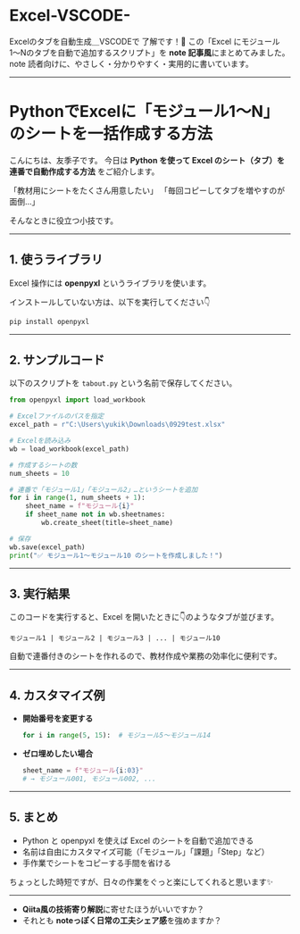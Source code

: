 # Excel-VSCODE-
Excelのタブを自動生成＿VSCODEで
了解です！🌸
この「Excel にモジュール1〜Nのタブを自動で追加するスクリプト」を **note 記事風**にまとめてみました。
note 読者向けに、やさしく・分かりやすく・実用的に書いています。

---

# PythonでExcelに「モジュール1〜N」のシートを一括作成する方法

こんにちは、友季子です。
今日は **Python を使って Excel のシート（タブ）を連番で自動作成する方法** をご紹介します。

「教材用にシートをたくさん用意したい」
「毎回コピーしてタブを増やすのが面倒…」

そんなときに役立つ小技です。

---

## 1. 使うライブラリ

Excel 操作には **openpyxl** というライブラリを使います。

インストールしていない方は、以下を実行してください👇

```bash
pip install openpyxl
```

---

## 2. サンプルコード

以下のスクリプトを `tabout.py` という名前で保存してください。

```python
from openpyxl import load_workbook

# Excelファイルのパスを指定
excel_path = r"C:\Users\yukik\Downloads\0929test.xlsx"

# Excelを読み込み
wb = load_workbook(excel_path)

# 作成するシートの数
num_sheets = 10  

# 連番で「モジュール1」「モジュール2」…というシートを追加
for i in range(1, num_sheets + 1):
    sheet_name = f"モジュール{i}"
    if sheet_name not in wb.sheetnames:
        wb.create_sheet(title=sheet_name)

# 保存
wb.save(excel_path)
print("✅ モジュール1〜モジュール10 のシートを作成しました！")
```

---

## 3. 実行結果

このコードを実行すると、Excel を開いたときに👇のようなタブが並びます。

```
モジュール1 | モジュール2 | モジュール3 | ... | モジュール10
```

自動で連番付きのシートを作れるので、教材作成や業務の効率化に便利です。

---

## 4. カスタマイズ例

* **開始番号を変更する**

  ```python
  for i in range(5, 15):  # モジュール5〜モジュール14
  ```

* **ゼロ埋めしたい場合**

  ```python
  sheet_name = f"モジュール{i:03}"  
  # → モジュール001, モジュール002, ...
  ```

---

## 5. まとめ

* Python と openpyxl を使えば Excel のシートを自動で追加できる
* 名前は自由にカスタマイズ可能（「モジュール」「課題」「Step」など）
* 手作業でシートをコピーする手間を省ける

ちょっとした時短ですが、日々の作業をぐっと楽にしてくれると思います✨

---

* **Qiita風の技術寄り解説**に寄せたほうがいいですか？
* それとも **noteっぽく日常の工夫シェア感**を強めますか？
